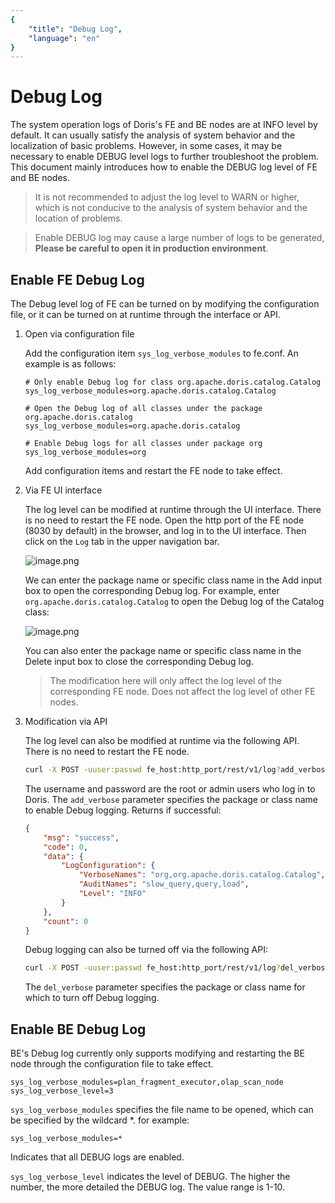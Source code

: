 ```yaml
---
{
    "title": "Debug Log",
    "language": "en"
}
---
```


<!-- 
Licensed to the Apache Software Foundation (ASF) under one
or more contributor license agreements.  See the NOTICE file
distributed with this work for additional information
regarding copyright ownership.  The ASF licenses this file
to you under the Apache License, Version 2.0 (the
"License"); you may not use this file except in compliance
with the License.  You may obtain a copy of the License at

  http://www.apache.org/licenses/LICENSE-2.0

Unless required by applicable law or agreed to in writing,
software distributed under the License is distributed on an
"AS IS" BASIS, WITHOUT WARRANTIES OR CONDITIONS OF ANY
KIND, either express or implied.  See the License for the
specific language governing permissions and limitations
under the License.
-->


# Debug Log

The system operation logs of Doris's FE and BE nodes are at INFO level by default. It can usually satisfy the analysis of system behavior and the localization of basic problems. However, in some cases, it may be necessary to enable DEBUG level logs to further troubleshoot the problem. This document mainly introduces how to enable the DEBUG log level of FE and BE nodes.

> It is not recommended to adjust the log level to WARN or higher, which is not conducive to the analysis of system behavior and the location of problems.

>Enable DEBUG log may cause a large number of logs to be generated, **Please be careful to open it in production environment**.

## Enable FE Debug Log

The Debug level log of FE can be turned on by modifying the configuration file, or it can be turned on at runtime through the interface or API.

1. Open via configuration file

   Add the configuration item `sys_log_verbose_modules` to fe.conf. An example is as follows:

   ````text
   # Only enable Debug log for class org.apache.doris.catalog.Catalog
   sys_log_verbose_modules=org.apache.doris.catalog.Catalog
   
   # Open the Debug log of all classes under the package org.apache.doris.catalog
   sys_log_verbose_modules=org.apache.doris.catalog
   
   # Enable Debug logs for all classes under package org
   sys_log_verbose_modules=org
   ````

   Add configuration items and restart the FE node to take effect.

2. Via FE UI interface

   The log level can be modified at runtime through the UI interface. There is no need to restart the FE node. Open the http port of the FE node (8030 by default) in the browser, and log in to the UI interface. Then click on the `Log` tab in the upper navigation bar.

   ![image.png](https://bce.bdstatic.com/doc/BaiduDoris/DORIS/image_f87b8c1.png)

   We can enter the package name or specific class name in the Add input box to open the corresponding Debug log. For example, enter `org.apache.doris.catalog.Catalog` to open the Debug log of the Catalog class:

   ![image.png](https://bce.bdstatic.com/doc/BaiduDoris/DORIS/image_f0d4a23.png)

   You can also enter the package name or specific class name in the Delete input box to close the corresponding Debug log.

   > The modification here will only affect the log level of the corresponding FE node. Does not affect the log level of other FE nodes.

3. Modification via API

   The log level can also be modified at runtime via the following API. There is no need to restart the FE node.

   ```bash
   curl -X POST -uuser:passwd fe_host:http_port/rest/v1/log?add_verbose=org.apache.doris.catalog.Catalog
   ````

   The username and password are the root or admin users who log in to Doris. The `add_verbose` parameter specifies the package or class name to enable Debug logging. Returns if successful:

   ````json
   {
       "msg": "success",
       "code": 0,
       "data": {
           "LogConfiguration": {
               "VerboseNames": "org,org.apache.doris.catalog.Catalog",
               "AuditNames": "slow_query,query,load",
               "Level": "INFO"
           }
       },
       "count": 0
   }
   ````

   Debug logging can also be turned off via the following API:

   ```bash
   curl -X POST -uuser:passwd fe_host:http_port/rest/v1/log?del_verbose=org.apache.doris.catalog.Catalog
   ````

   The `del_verbose` parameter specifies the package or class name for which to turn off Debug logging.

## Enable BE Debug Log

BE's Debug log currently only supports modifying and restarting the BE node through the configuration file to take effect.

````text
sys_log_verbose_modules=plan_fragment_executor,olap_scan_node
sys_log_verbose_level=3
````

`sys_log_verbose_modules` specifies the file name to be opened, which can be specified by the wildcard *. for example:

````text
sys_log_verbose_modules=*
````

Indicates that all DEBUG logs are enabled.

`sys_log_verbose_level` indicates the level of DEBUG. The higher the number, the more detailed the DEBUG log. The value range is 1-10.
